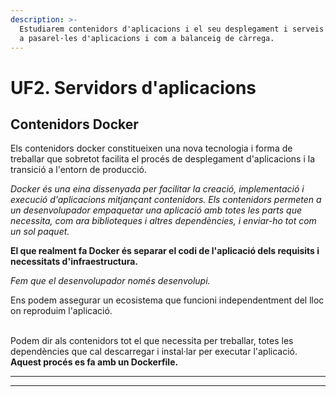 ```yaml
---
description: >-
  Estudiarem contenidors d'aplicacions i el seu desplegament i serveis proxy com
  a pasarel·les d'aplicacions i com a balanceig de càrrega.
---
```


# UF2. Servidors d'aplicacions

## Contenidors Docker

Els contenidors docker constitueixen una nova tecnologia i forma de treballar que sobretot facilita el procés de desplegament d'aplicacions i la transició a l'entorn de producció.

_Docker és una eina dissenyada per facilitar la creació, implementació i execució d'aplicacions mitjançant contenidors. Els contenidors permeten a un desenvolupador empaquetar una aplicació amb totes les parts que necessita, com ara biblioteques i altres dependències, i enviar-ho tot com un sol paquet._&#x20;

**El que realment fa Docker és separar el codi de l'aplicació dels requisits i necessitats d'infraestructura.**

_Fem que el desenvolupador només desenvolupi._

Ens podem assegurar un ecosistema que funcioni independentment del lloc on reproduim l'aplicació.

\
Podem dir als contenidors tot el que necessita per treballar, totes les dependències que cal descarregar i instal·lar per executar l'aplicació. **Aquest procés es fa amb un Dockerfile.**

****

****


